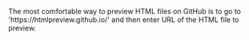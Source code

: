 <p>
The most comfortable way to preview HTML files on GitHub is to go to 'https://htmlpreview.github.io/' and then enter URL of the HTML file to preview.
</p>
